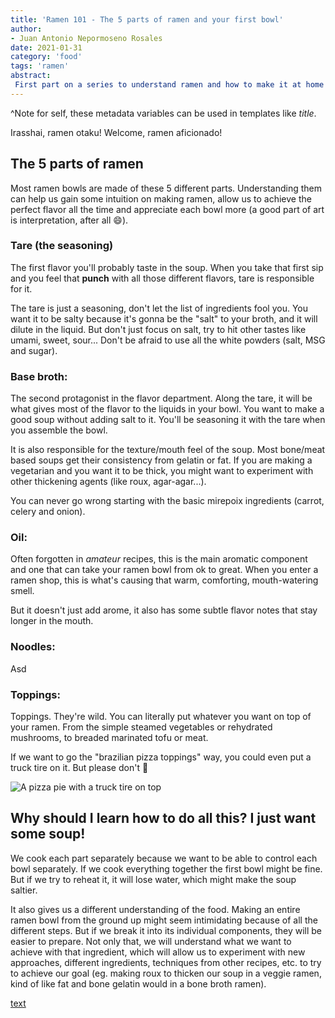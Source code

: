 ```yaml
---
title: 'Ramen 101 - The 5 parts of ramen and your first bowl'
author:
- Juan Antonio Nepormoseno Rosales
date: 2021-01-31
category: 'food'
tags: 'ramen'
abstract:
 First part on a series to understand ramen and how to make it at home. In this section we talk about the 5 basic parts: broth, tare, oil, noodles and toppings. We will learn how they come together in a bowl and we will try our hands at our first, very simple ramen. Itadakimasu!
---
```


^Note for self, these metadata variables can be used in templates like $title$.

Irasshai, ramen otaku!
Welcome, ramen aficionado!

## The 5 parts of ramen

Most ramen bowls are made of these 5 different parts.
Understanding them can
help us gain some intuition on making ramen,
allow us to achieve the perfect flavor all the time
and appreciate each bowl more
(a good part of art is interpretation, after all 😄).

### Tare (the seasoning)

The first flavor you'll probably taste in the soup.
When you take that first sip
and you feel that **punch** with all those different flavors,
tare is responsible for it.

The tare is just a seasoning,
don't let the list of ingredients fool you.
You want it to be salty because it's gonna be the "salt" to your broth,
and it will dilute in the liquid.
But don't just focus on salt,
try to hit other tastes like umami, sweet, sour...
Don't be afraid to use all the white powders
(salt, MSG and sugar).

### Base broth:

The second protagonist in the flavor department.
Along the tare, it will be what gives
most of the flavor to the liquids in your bowl.
You want to make a good soup without adding salt to it.
You'll be seasoning it with the tare when you assemble the bowl.

It is also responsible for the texture/mouth feel of the soup.
Most bone/meat based soups get their consistency from gelatin or fat.
If you are making a vegetarian and you want it to be thick,
you might want to experiment with other thickening agents
(like roux, agar-agar...).

You can never go wrong starting with the basic
mirepoix ingredients (carrot, celery and onion).

### Oil:

Often forgotten in _amateur_ recipes,
this is the main aromatic component
and one that can take your ramen bowl from ok to great.
When you enter a ramen shop,
this is what's causing that warm, comforting, mouth-watering smell.

But it doesn't just add arome,
it also has some subtle flavor notes
that stay longer in the mouth.

### Noodles:

Asd

### Toppings:

Toppings. They're wild.
You can literally put whatever you want on top of your ramen.
From the simple steamed vegetables or rehydrated mushrooms,
to breaded marinated tofu or meat.

If we want to go the "brazilian pizza toppings" way,
you could even put a truck tire on it.
But please don't 😬

![A pizza pie with a truck tire on top]($BASE_URL$/imgs/ramen/brazilian-pizza-delicacy.jpg)

## Why should I learn how to do all this? I just want some soup!

We cook each part separately
because we want to be able to
control each bowl separately.
If we cook everything together
the first bowl might be fine.
But if we try to reheat it,
it will lose water,
which might make the soup saltier.

It also gives us a different understanding of the food.
Making an entire ramen bowl from the ground up
might seem intimidating because of all the different steps.
But if we break it into its individual components,
they will be easier to prepare.
Not only that,
we will understand what we want to achieve with that ingredient,
which will allow us to experiment with new approaches,
different ingredients, techniques from other recipes, etc.
to try to achieve our goal
(eg. making roux to thicken our soup in a veggie ramen,
kind of like fat and bone gelatin would in a bone broth ramen).

[text](https://)
